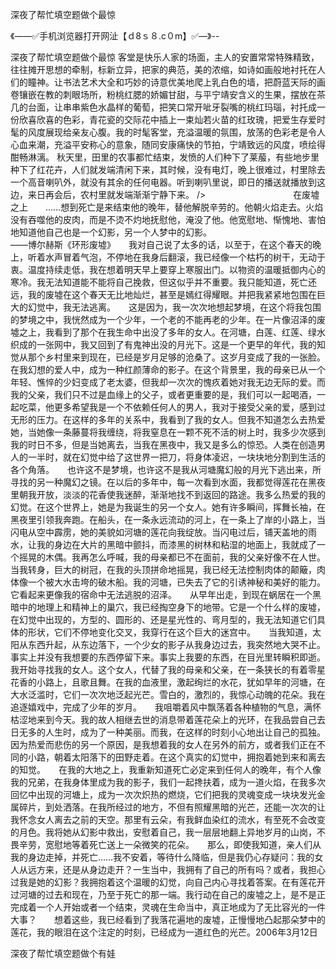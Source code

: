 深夜了帮忙填空题做个最惊

《——✅手机浏览器打开网沚【ｄ8ｓ８.c０m】✅—》--

深夜了帮忙填空题做个最惊	客堂是快乐人家的场面，主人的安置常常特殊精致，往往摊开思想的牵制，标新立异，把家的典范，美的浓缩，如诗如画般地衬托在人们的瞳神。让书法艺术大全和巧妙的诗意优美地爬上乳白色的墙，把蔚蓝天际的画卷镶嵌在教的刺眼场所，粉桃红腮的娇媚甘甜，与平宁靖安含义的生果，摆放在茶几的台面，让串串紫色水晶样的葡萄，把笑口常开呲牙裂嘴的桃红玛瑙，衬托成一份欣喜欣喜的色彩，青花瓷的交际花中插上一束灿若火苗的红玫瑰，把爱生存爱时髦的风度展现给亲友心腹。我的时髦客堂，充溢温暖的氛围，放荡的色彩老是令人心血来潮，充溢平安称心的意象，随同安康痛快的节拍，宁靖致远的风度，喷绘得酣畅淋漓。
秋天里，田里的农事都忙结束，发愤的人们种下了莱菔，有些地步里种下了红花卉，人们就发端清闲下来，其时候，没有电灯，晚上很难过，村里除去一个高音喇叭外，就没有其余的任何电器。听到喇叭里说，即日的播送就播放到这边，来日再会后，农村里就发端渐渐宁静下来。
/>　　　　　　　　　　在废墟之上　　……想到死亡是来结束他的晚年，替他解脱辛劳的。他朝火焰走去。火焰没有吞噬他的皮肉，而是不烫不灼地抚慰他，淹没了他。他宽慰地、惭愧地、害怕地知道他自己也是一个幻影，另一个人梦中的幻影。　　　　　　　　　　　　　——博尔赫斯《环形废墟》　　我对自己说了太多的话，以至于，在这个春天的晚上，听着水声冒着气泡，不停地在我身后翻滚，我已经像一个枯朽的树干，无动于衷。温度持续走低，我在想着明天早上要穿上寒服出门。以物资的温暖抵御内心的寒冷。我无法知道能不能将自己挽救，但这似乎并不重要。我只能知道，死亡还远，我的废墟在这个春天无比地灿烂，甚至是嫣红得耀眼。并把我紧紧地包围在巨大的幻觉中，我无法逃离。　　这是因为，我一次次地想起梦境，在这个将我包围的梦境之中，我恍然成为一个少年，一个老的不能再老的少年。在一片像沼泽的废墟之上，我看到了那个在我生命中出没了多年的女人。在河塘，白莲、红莲、绿水织成的一张网中，我又回到了有鬼神出没的月光下。这是一个更早的年代，我的知觉从那个乡村里来到现在，已经是岁月足够的沧桑了。这岁月变成了我的一张脸。在我幻想的爱人中，成为一种红颜薄命的影子。在这个背景里，我的母亲已从一个年轻、憔悴的少妇变成了老太婆，但我却一次次的愧疚着她对我无边无际的爱。而我的父亲，我们只不过是血缘上的父子，或者更重要的是，我们可以一起喝酒，一起吃菜，他更多希望我是一个不依赖任何人的男人，我对于接受父亲的爱，感到过无形的压力。在这样的多年的关系中，我看到了我的女人。但我不知道怎么去热爱她，当她像一条藤蔓将我缠绕，将我窒息在一颗不死不活的树上时，我多少次感到我的时日不多，但是当她离去，当我在黑夜中，我又是多么的惊恐。人类在创造男人的一半时，就在幻觉中给了这世界一把刀，将身体凌迟，一块块地分割到生活的各个角落。　　也许这不是梦境，也许这不是我从河塘魔幻般的月光下逃出来，所寻找的另一种魔幻之镜。在以后的多年中，每一次看到水面，我都觉得莲花在黑夜里朝我开放，淡淡的花香使我迷醉，渐渐地找不到返回的路途。我多么热爱的我的幻觉。在这个世界上，她是为我诞生的另一个女人。她有许多瞬间，挥舞长袖，在黑夜里引领我奔跑。在船头，在一条永远流动的河上，在一条上了岸的小路上，当闪电从空中霹雳，她的美貌如河塘的莲花向我绽放。当闪电过后，铺天盖地的雨水，让我的身边在大片的黑暗中颤抖，而漆黑的树林和粘湿的地面上，我就成了一个摇晃的木偶。我再怎么呼喊，我的母亲都已不在面前，我的父亲好像不在人世。当我转身，巨大的树冠，在我的头顶拼命地摇晃，我已经无法控制肉体的颠簸，肉体像一个被大水击垮的破木船。我的河塘，已失去了它的引诱神秘和美好的能力。它看起来更像我的宿命中无法逃脱的沼泽。　　从早年出走，到现在蜗居在一个黑暗中的地理上和精神上的巢穴，我已经掏空身下的地带。它是一个什么样的废墟，在幻觉中出现的，方型的、圆形的、还是星光性的、弯月型的，我无法知道它们具体的形状，它们不停地变化交叉，我穿行在这个巨大的迷宫中。　　当我知道，太阳从东西升起，从东边落下，一个少女的影子从我身边过去，我突然地大哭不止。事实上并没有我想要的东西停留下来。事实上我要的东西，在目光里转瞬积即逝。　　我开始寻找我的女人。这个女人，代替了我的母亲和父亲，在一条狭长的有着零星花香的小路上，且歌且舞。在我的血液里，激起绚烂的水花，犹如早年的河塘，在大水泛滥时，它们一次次地泛起光芒。雪白的，激烈的，我惊心动魄的花朵。我在追逐嬉戏中，完成了少年的岁月。　　我咀嚼着风中飘荡着各种植物的气息，满怀枯涩地来到今天。我的故人相继去世的消息带着莲花朵上的光环，在我品尝自己去日无多的人生时，成为了一种美丽。而我，在这样的时刻小心地出让自己的孤独。因为热爱而悲伤的另一个原因，是我想着我的女人在另外的前方，或者我们正在不同的小路，朝着太阳落下的田野走着。在这个真实的幻觉中，拥抱着她到来和离去的知觉。　　在我的大地之上，我重新知道死亡必定来到任何人的晚年，有个人像我的兄弟，在我身体里成为我的影子，我们一起搀扶着，成为一道火焰，在我多次回忆中出现的河塘上，成为一次次炽热的燃烧，它们把我的灵魂变成一块块发光金属碎片，到处洒落。在我所经过的地方，不但有照耀黑暗的光芒，还能一次次的让我怀念女人离去之前的天空。那里有云朵，有我鲜血染红的流水，有至死不会改变的月色。我将她从幻影中救出，安慰着自己，我一层层地翻上异地岁月的山岗，不畏辛劳，宽慰地等着死亡送上一朵微笑的花朵。　　那么，即使我知道，亲人们从我的身边走掉，并死亡……我不安着，等待什么降临，但是我仍心存疑问：我的女人从远方来，还是从身边走开？一生当中，我拥有了自己的所有吗？或者，我担心过我是她的幻影？我拥抱着这个温暖的幻觉，向自己内心寻找着答案。在有莲花开过河塘的过去和现在，乃至于死亡的那一端。我行动在自己的废墟之上，是不是正完成着一个人开始或者一个结束，灵魂在生命当中，真正地成为了无比容光的一件大事？　　想着这些，我已经看到了我落花遍地的废墟，正慢慢地凸起那朵梦中的莲花，我的眼泪在这个注定的时刻，已经成为一道红色的光芒。2006年3月12日





深夜了帮忙填空题做个有娃
